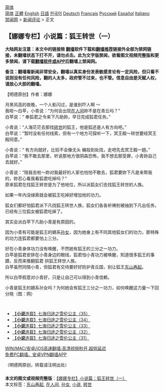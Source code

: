  <!-- 面包屑导航 --> <div class="breadcrumb"><!-- GTranslate: https://gtranslate.io/ -->  <div class="switcher notranslate">  <div class="selected">  <a href="#" onclick="return false;"> 简体</a>  </div>  <div class="option">  <a href="https://www.bannedbook.org" onclick="doGTranslate('zh-CN|zh-CN');jQuery('div.switcher div.selected a').html(jQuery(this).html());return false;" title="简体中文" class="nturl selected"> 简体</a>  <a href="https://www.bannedbook.org/zh-tw/" onclick="doGTranslate('zh-CN|zh-TW');jQuery('div.switcher div.selected a').html(jQuery(this).html());return false;" title="繁體中文" class="nturl"> 正體</a>  <a href="https://www.bannedbook.org/en/" onclick="doGTranslate('zh-CN|en');jQuery('div.switcher div.selected a').html(jQuery(this).html());return false;" title="English" class="nturl"> English</a>  <a href="https://www.bannedbook.org/ja/" onclick="doGTranslate('zh-CN|ja');jQuery('div.switcher div.selected a').html(jQuery(this).html());return false;" title="日本語" class="nturl"> 日語</a>  <a href="https://www.bannedbook.org/ko/" onclick="doGTranslate('zh-CN|ko');jQuery('div.switcher div.selected a').html(jQuery(this).html());return false;" title="한국어" class="nturl"> 한국어</a>  <a href="https://www.bannedbook.org/de/" onclick="doGTranslate('zh-CN|de');jQuery('div.switcher div.selected a').html(jQuery(this).html());return false;" title="Deutsch" class="nturl"> Deutsch</a>  <a href="https://www.bannedbook.org/fr/" onclick="doGTranslate('zh-CN|fr');jQuery('div.switcher div.selected a').html(jQuery(this).html());return false;" title="Français" class="nturl"> Français</a>  <a href="https://www.bannedbook.org/ru/" onclick="doGTranslate('zh-CN|ru');jQuery('div.switcher div.selected a').html(jQuery(this).html());return false;" title="Русский" class="nturl"> Русский</a>  <a href="https://www.bannedbook.org/es/" onclick="doGTranslate('zh-CN|es');jQuery('div.switcher div.selected a').html(jQuery(this).html());return false;" title="Español" class="nturl"> Español</a>  <a href="https://www.bannedbook.org/it/" onclick="doGTranslate('zh-CN|it');jQuery('div.switcher div.selected a').html(jQuery(this).html());return false;" title="Italiano" class="nturl"> Italiano</a>  </div>  </div>      <div class='breadcrumb-sub'><!-- Breadcrumb NavXT 6.3.0 --> <a href="https://www.bannedbook.org/" class="home">禁闻网</a> &gt; <a href="https://www.bannedbook.org/bnews/comments/" class="category">新闻评论</a> &gt; 正文</div></div><h2>【娜娜专栏】小说篇：狐王转世（一）</h2> <p class="notice"><b>大陆网友注意：本文中的链接除 <a href="https://github.com/bannedbook/fanqiang" >翻墙</a>软件下载和<a href="https://github.com/killgcd/justmysocks/blob/master/README.md">翻墙推荐</a>链接外全部为禁网链接，未翻墙状态下打不开，请勿点击。此为文字版禁闻，欲看图文视频完整版和更多禁闻，请下载<a href="https://github.com/bannedbook/fanqiang">翻墙软件或APP</a>后翻墙上禁闻网。</p><p>备注：翻墙看新闻非常安全，翻墙以真实身份发表敏感言论有一定风险，但只看不说则没有任何风险，翻的人太多，政府管不过来，也不管。信息自由是天赋人权，请放心大胆的翻墙。</b></p>  <div class="entry"> <p>              <a href="https://i1.wp.com/upload-images-bucket-v64rleca837do.s3.eu-west-1.amazonaws.com/wp-content/uploads/2021/07/15104158/214771814_254546889814260_5573547085114433604_n.jpg?fit=960%2C678&#038;ssl=1" data-caption=""></a>                            </p> <p>【明德原创】作者：娜娜</p> <p>月黑风高的夜晚，一个人影闪过，是谁别吓人啊 ～<br /> 我啦～白苹，小青说：“为何会出现<a href="https://www.bannedbook.org/bnews/tag/%e5%9c%a8%e4%ba%ba%e9%97%b4/" class="st_tag internal_tag" rel="tag" title="标签 在人间 下的日志">在人间</a>妳不是在青丘吗？”<br /> 白苹说：“ 奉狐君之令来下凡助妳，早日完成狐君任务。”</p> <p>小青说：“人海茫茫去那找<a href="https://www.bannedbook.org/bnews/tag/%e8%bd%ac%e4%b8%96/" class="st_tag internal_tag" rel="tag" title="标签 转世 下的日志">转世</a>的狐王，他是狐还是人有方向吧。”<br /> 白苹说：“暂时没有任何线索，但有一个地方可探听一下，冥王殿～转世要经冥王殿同意。”</p>  <p>小青说：“ 有方向就好，比较不会像无头 蝇般到处找，走吧先去冥王殿一趟。”<br /> 白苹说：“我不敢去那里，听说那地方很阴森恐怖，我不想去那受罪，小青妳自己去就好。”</p> <p>小青说：“陪我去啦～妳对我最好的人家也怕怕不敢去，狐君要妳下凡是来帮我的，妳忍心看我看狐君吃掉吗？”<br /> 原来狐君在找狐王转世是为了他地位，所以派狐女们去找狐王转世的人族。</p> <p>如果一年内没缐索就会被狐王吃掉好增加他的功力。</p> <p>狐女们都好怕狐君派下凡找狐王转世人族，狐女们各各祈祷别被抽到下凡出任务，已经有三位狐女被狐君吃掉了。</p>  <p>其实会派白苹下凡助小青是有原因的。</p> <p>因为小青有可能是狐王的嫡系<a href="https://www.bannedbook.org/bnews/tag/%e5%ad%99%e5%a5%b3/" class="st_tag internal_tag" rel="tag" title="标签 孙女 下的日志">孙女</a>，因为她身上有不同其他狐女们的功力，那特殊的功力连狐君都要怕上三分。</p> <p>好在小青身体功力没有唤醒，不然她有狐王的三分之一功力。<br /> 白苹是狐君安排在小青身边的眼线，狐君怕小青功力被唤醒，知道很多狐王的事蹟，反而来推翻狐君 拱狐王转世人族。<br /> 白苹虽然同情小青，但狐君有交待要好好防护青丘国，别让狐王<a href="https://www.bannedbook.org/bnews/tag/%E4%B8%9C%E5%B1%B1%E5%86%8D%E8%B5%B7/" class="st_tag internal_tag" rel="tag" title="标签 东山再起 下的日志">东山再起</a>。</p> <p>所以白苹假意对小青好，只是让自己可以得到小青信赖。</p>  <p>小青是狐王的嫡系孙女吗？为何她会有狐王三分之一功力，如何唤醒这力量～下回分晓（图：网）</p> <p>&nbsp;</p> <ul class='op-related-articles' title='相关阅读'> <li><a href='https://www.bannedbook.org/bnews/comments/20210715/1587711.html' target='_blank'>【<b>小说</b>连载】七海归途之雪伦公主（35）</a></li> <li><a href='https://www.bannedbook.org/bnews/comments/20210714/1586983.html' target='_blank'>【<b>小说</b>连载】七海归途之雪伦公主（34）</a></li> <li><a href='https://www.bannedbook.org/bnews/comments/20210713/1586248.html' target='_blank'>【<b>小说</b>连载】七海归途之雪伦公主（33）</a></li> <li><a href='https://www.bannedbook.org/bnews/comments/20210712/1585520.html' target='_blank'>【<b>小说</b>连载】七海归途之雪伦公主（32）</a></li> <li><a href='https://www.bannedbook.org/bnews/comments/20210711/1584950.html' target='_blank'>【<b>小说</b>连载】七海归途之雪伦公主（31）</a></li> </ul> <p class="texttj"> <a href="https://github.com/bannedbook/fanqiang/wiki/V2ray%E6%9C%BA%E5%9C%BA" target="_blank">WIN/MAC/安卓/iOS高速翻墙:高清视频秒开,超低延迟</a><br/> <a href="https://github.com/bannedbook/fanqiang/wiki/%E7%A6%81%E9%97%BB%E7%BD%91%E5%AE%89%E5%8D%93%E7%BF%BB%E5%A2%99%E6%96%B0%E9%97%BBAPP" target="_blank">免费PC翻墙、安卓VPN翻墙APP</a></p><p>（明德网原创，转载请注明出处）</p> <a name='sharetosocial'></a>  <div style="margin-bottom:5px;padding-bottom:5px;clear:both"> <div id="archive-pix-1" class="banner-ads"> <!-- AuctionX Display platform tag START --> <div id="26318x728x90x621x_ADSLOT2" clicktrack="%%CLICK_URL_ESC%%"></div> <!-- AuctionX Display platform tag END --> </div> <div id="archive-pix-2" class="banner-ads"> <!-- AuctionX Display platform tag START --> <div id="26315x300x250x621x_ADSLOT2" clicktrack="%%CLICK_URL_ESC%%"></div> <!-- AuctionX Display platform tag END --> </div> </div>    <div id="archive-pix-1" class="banner-ads"> <!-- AuctionX Display platform tag START --> <div id="26318x728x90x621x_ADSLOT3" clicktrack="%%CLICK_URL_ESC%%"></div> <!-- AuctionX Display platform tag END --> </div> <div><b>本文的图文或视频完整版</b>：<a href='https://www.bannedbook.org/bnews/comments/20210715/1587744.html'>【娜娜专栏】小说篇：狐王转世（一）</a></div>  </div><!--END ENTRY--> <div class="postfooter"> <div>本文标签：<a href="https://www.bannedbook.org/bnews/tag/%E4%B8%9C%E5%B1%B1%E5%86%8D%E8%B5%B7/" rel="tag">东山再起</a>, <a href="https://www.bannedbook.org/bnews/tag/%e5%9c%a8%e4%ba%ba%e9%97%b4/" rel="tag">在人间</a>, <a href="https://www.bannedbook.org/bnews/tag/%e5%ad%99%e5%a5%b3/" rel="tag">孙女</a>, <a href="https://www.bannedbook.org/bnews/tag/%e5%b0%8f%e8%af%b4/" rel="tag">小说</a>, <a href="https://www.bannedbook.org/bnews/tag/%e8%bd%ac%e4%b8%96/" rel="tag">转世</a></div>  </div><!--END POSTFOOTER--> 
